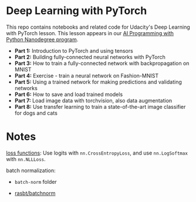 # Deep Learning with PyTorch

This repo contains notebooks and related code for Udacity's Deep Learning with PyTorch lesson. This lesson appears in our [AI Programming with Python Nanodegree program](https://www.udacity.com/course/ai-programming-python-nanodegree--nd089).

* **Part 1:** Introduction to PyTorch and using tensors
* **Part 2:** Building fully-connected neural networks with PyTorch
* **Part 3:** How to train a fully-connected network with backpropagation on MNIST
* **Part 4:** Exercise - train a neural network on Fashion-MNIST
* **Part 5:** Using a trained network for making predictions and validating networks
* **Part 6:** How to save and load trained models
* **Part 7:** Load image data with torchvision, also data augmentation
* **Part 8:** Use transfer learning to train a state-of-the-art image classifier for dogs and cats



# Notes

[loss functions](./loss%20functions.ipynb): Use logits with `nn.CrossEntropyLoss`, and use `nn.LogSoftmax` with `nn.NLLLoss`.

batch normalization:

- `batch-norm` folder

- [rasbt/batchnorm](../rasbt-intro-to-DL/L11/code/batchnorm.ipynb)

